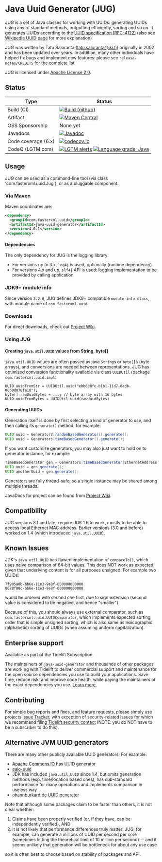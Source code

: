 #  Java Uuid Generator (JUG)

JUG is a set of Java classes for working with UUIDs: generating UUIDs using any of standard methods, outputting
efficiently, sorting and so on.
It generates UUIDs according to the [UUID specification (RFC-4122)](https://tools.ietf.org/html/rfc4122)
(also see [Wikipedia UUID page](http://en.wikipedia.org/wiki/UUID) for more explanation)

JUG was written by Tatu Saloranta (<tatu.saloranta@iki.fi>) originally in 2002 and has been updated over years.
In addition, many other individuals have helped fix bugs and implement new features: please see `release-notes/CREDITS`
for the complete list.

JUG is licensed under [Apache License 2.0](http://www.apache.org/licenses/LICENSE-2.0.html).

## Status

| Type | Status |
| ---- | ------ |
| Build (CI) | [![Build (github)](https://github.com/cowtowncoder/java-uuid-generator/actions/workflows/main.yml/badge.svg)](https://github.com/cowtowncoder/java-uuid-generator/actions/workflows/main.yml) |
| Artifact |  [![Maven Central](https://maven-badges.herokuapp.com/maven-central/com.fasterxml.uuid/java-uuid-generator/badge.svg)](https://maven-badges.herokuapp.com/maven-central/com.fasterxml.uuid/java-uuid-generator/) |
| OSS Sponsorship | None yet |
| Javadocs | [![Javadoc](https://javadoc.io/badge/com.fasterxml.uuid/java-uuid-generator.svg)](http://www.javadoc.io/doc/com.fasterxml.uuid/java-uuid-generator)
| Code coverage (6.x) | [![codecov.io](https://codecov.io/github/cowtowncoder/java-uuid-generator/coverage.svg?branch=master)](https://codecov.io/github/cowtowncoder/java-uuid-generator?branch=master) |
| CodeQ (LGTM.com) | [![LGTM alerts](https://img.shields.io/lgtm/alerts/g/cowtowncoder/java-uuid-generator.svg?logo=lgtm&logoWidth=18)](https://lgtm.com/projects/g/cowtowncoder/java-uuid-generator/alerts/) [![Language grade: Java](https://img.shields.io/lgtm/grade/java/g/cowtowncoder/java-uuid-generator.svg?logo=lgtm&logoWidth=18)](https://lgtm.com/projects/g/cowtowncoder/java-uuid-generator/context:java) |

## Usage

JUG can be used as a command-line tool (via class 'com.fasterxml.uuid.Jug`),
or as a pluggable component.

### Via Maven

Maven coordinates are:

```xml
<dependency>
  <groupId>com.fasterxml.uuid</groupId>
  <artifactId>java-uuid-generator</artifactId>
  <version>4.0.1</version>
</dependency>
```

#### Dependencies

The only dependency for JUG is the logging library:

* For versions up to 3.x, `log4j` is used, optionally (runtime dependency)
* For versions 4.x and up, `slf4j` API is used: logging implementation to be provided by calling application

### JDK9+ module info

Since version `3.2.0`, JUG defines JDK9+ compatible `module-info.class`, with module name of `com.fasterxml.uuid`.

### Downloads

For direct downloads, check out [Project Wiki](../../wiki).

### Using JUG

#### Creating `java.util.UUID` values from String, byte[]

`java.util.UUID` values are often passed as java `String`s or `byte[]`s (byte arrays),
and conversions are needed between representations.
JUG has optimized conversion functionality available via class `UUIDUtil` (package
`com.fasterxml.uuid.impl`:

```
UUID uuidFromStr = UUIDUtil.uuid("ebb8e8fe-b1b1-11d7-8adb-00b0d078fa18");
byte[] rawUuidBytes = ...; // byte array with 16 bytes
UUID uuidFromBytes = UUIDUtil.uuid(rawUuidBytes)
```



#### Generating UUIDs

Generation itself is done by first selecting a kind of generator to use, and then calling its `generate()` method,
for example:

```java
UUID uuid = Generators.randomBasedGenerator().generate();
UUID uuid = Generators.timeBasedGenerator().generate();
```

If you want customize generators, you may also just want to hold on to generator instance, for example:
```java
TimeBasedGenerator gen = Generators.timeBasedGenerator(EthernetAddress.fromInterface());
UUID uuid = gen.generate();
UUID anotherUuid = gen.generate();
```

Generators are fully thread-safe, so a single instance may be shared among multiple threads.

JavaDocs for project can be found from [Project Wiki](../../wiki).

## Compatibility

JUG versions 3.1 and later require JDK 1.6 to work, mostly to be able to access local Ethernet MAC address.
Earlier versions (3.0 and before) worked on 1.4 (which introduced `java.util.UUID`).

## Known Issues

JDK's `java.util.UUID` has flawed implementation of `compareTo()`, which uses naive comparison
of 64-bit values. This does NOT work as expected, given that underlying content is for all purposes
unsigned. For example two UUIDs:

```
7f905a0b-bb6e-11e3-9e8f-000000000000
8028f08c-bb6e-11e3-9e8f-000000000000
```

would be ordered with second one first, due to sign extension (second value is considered to
be negative, and hence "smaller").

Because of this, you should always use external comparator, such as
`com.fasterxml.uuid.UUIDComparator`, which implements expected sorting order that is simple
unsigned sorting, which is also same as lexicographic (alphabetic) sorting of UUIDs (when
assuming uniform capitalization).

## Enterprise support

Available as part of the Tidelift Subscription.

The maintainers of `java-uuid-generator` and thousands of other packages are working with Tidelift to deliver commercial support and maintenance for the open source dependencies you use to build your applications. Save time, reduce risk, and improve code health, while paying the maintainers of the exact dependencies you use. [Learn more.](https://tidelift.com/subscription/pkg/maven-com-fasterxml-uuid-java-uuid-generator?utm_source=maven-com-fasterxml-uuid-java-uuid-generator&utm_medium=referral&utm_campaign=enterprise&utm_term=repo)

## Contributing

For simple bug reports and fixes, and feature requests, please simply use projects
[Issue Tracker](../../issues), with exception of security-related issues for which
we recommend filing
[Tidelift security contact](https://tidelift.com/security) (NOTE: you do NOT have to be
a subscriber to do this).

## Alternative JVM UUID generators

There are many other publicly available UUID generators. For example:

* [Apache Commons IO](http://commons.apache.org/sandbox/commons-id/uuid.html) has UUID generator
* [eaio-uuid](http://stephenc.github.io/eaio-uuid/)
* JDK has included `java.util.UUID` since 1.4, but omits generation methods (esp. time/location based ones), has sub-standard performance for many operations and implements comparison in useless way
* [ohannburkard.de UUID generator](http://johannburkard.de/software/uuid/)

Note that although some packages claim to be faster than others, it is not clear whether:

1. Claims have been properly verified (or, if they have, can be independently verified), AND
2. It is not likely that performance differences truly matter: JUG, for example, can generate a millions of UUID per second per core (sometimes hitting the theoretical limit of 10 million per second) -- and it seems unlikely that generation will be bottleneck for about any use case

so it is often best to choose based on stability of packages and API.
